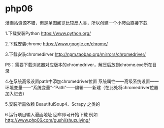 # php06
漫画站资源不错，但是单图阅览比较反人类，所以创建一个小爬虫直接下载

1.下载安装Python
https://www.python.org/

2.下载安装chrome
https://www.google.cn/chrome/

3.下载安装chromedirver
http://npm.taobao.org/mirrors/chromedriver/

PS：需要下载浏览器对应版本的chromedriver，解压后放到chrome.exe所在目录


4.在系统高级设置path中添加chromedriver位置
系统属性——高级系统设置——环境变量——“系统变量”-“Path”——编辑——新建（在此处将chromedriver位置加入进去）

5.安装所需依赖
BeautifulSoup4、Scrapy 之类的

6.运行项目输入漫画地址 回车即可开始下载
例如 http://www.php06.com/gushi/shuzuiying/
